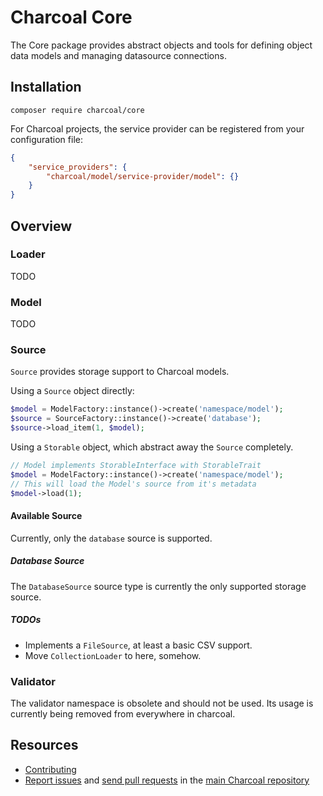 Charcoal Core
=============

The Core package provides abstract objects and tools for defining object data models and managing datasource connections.

## Installation

```shell
composer require charcoal/core
```

For Charcoal projects, the service provider can be registered from your configuration file:

```json
{
    "service_providers": {
        "charcoal/model/service-provider/model": {}
    }
}
```

## Overview

### Loader

TODO

### Model

TODO

### Source

`Source` provides storage support to Charcoal models.

Using a `Source` object directly:

```php
$model = ModelFactory::instance()->create('namespace/model');
$source = SourceFactory::instance()->create('database');
$source->load_item(1, $model);
```

Using a `Storable` object, which abstract away the `Source` completely.

```php
// Model implements StorableInterface with StorableTrait
$model = ModelFactory::instance()->create('namespace/model');
// This will load the Model's source from it's metadata
$model->load(1);
```

#### Available Source

Currently, only the `database` source is supported.

##### Database Source

The `DatabaseSource` source type is currently the only supported storage source.

##### TODOs

* Implements a `FileSource`, at least a basic CSV support.
* Move `CollectionLoader` to here, somehow.

### Validator

The validator namespace is obsolete and should not be used.
Its usage is currently being removed from everywhere in charcoal.

## Resources

* [Contributing](https://github.com/charcoalphp/.github/blob/main/CONTRIBUTING.md)
* [Report issues](https://github.com/charcoalphp/charcoal/issues) and
  [send pull requests](https://github.com/charcoalphp/charcoal/pulls)
  in the [main Charcoal repository](https://github.com/charcoalphp/charcoal)
